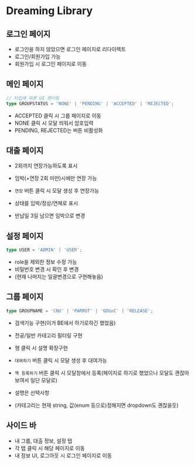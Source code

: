 # Dreaming Library

## 로그인 페이지

- 로그인을 하지 않았으면 로그인 페이지로 리다이렉트
- 로그인/회원가입 가능
- 회원가입 시 로그인 페이지로 이동

## 메인 페이지

```ts
// 타입에 따른 UI 렌더링
type GROUPSTATUS = 'NONE' | 'PENDING' | 'ACCEPTED' | 'REJECTED';
```

- ACCEPTED 클릭 시 그룹 페이지로 이동
- NONE 클릭 시 모달 띄워서 암호입력
- PENDING, REJECTED는 버튼 비활성화

## 대출 페이지

- 2회까지 연장가능하도록 표시
- 임박(+연장 2회 미만)시에만 연장 가능
- `연장` 버튼 클릭 시 모달 생성 후 연장가능

- 상태를 임박/정상/연체로 표시
- 반납일 3일 남으면 임박으로 변경

## 설정 페이지

```ts
type USER = 'ADMIN' | 'USER';
```

- role을 제외한 정보 수정 가능
- 비밀번호 변경 시 확인 후 변경
- (현재 나머지는 일괄변경으로 구현해놓음)

## 그룹 페이지

```ts
type GROUPNAME = 'CNU' | 'PARROT' | 'GDGoC' | 'RELEASE';
```

- 검색기능 구현(이거 BE에서 하기로하긴 했었음)
- 전공/일반 카테고리 필터링 구현
- 행 클릭 시 설명 확장구현
- `대여하기` 버튼 클릭 시 모달 생성 후 대여가능

- `책 등록하기` 버튼 클릭 시 모달창에서 등록(페이지로 하기로 했었으나 모달도 괜찮아보여서 일단 모달로)
- 설명은 선택사항
- (카테고리는 현재 string, 값(enum 등으로)정해지면 dropdown도 괜찮을듯)

## 사이드 바

- 내 그룹, 대출 정보, 설정 탭
- 각 탭 클릭 시 해당 페이지로 이동
- 내 정보 UI, 로그아웃 시 로그인 페이지로 이동
